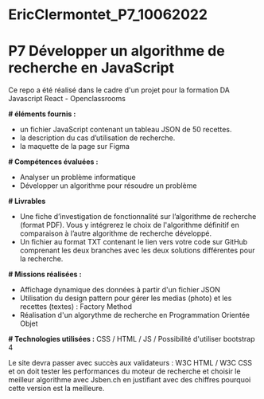 # EricClermontet_P7_10062022

<h1>P7 Développer un algorithme de recherche en JavaScript</h1>

Ce repo a été réalisé dans le cadre d'un projet pour la formation DA Javascript React - Openclassrooms

<b># éléments fournis :</b>
- un fichier JavaScript contenant un tableau JSON de 50 recettes. 
- la description du cas d’utilisation de recherche. 
- la maquette de la page sur Figma

<b># Compétences évaluées :</b>
- Analyser un problème informatique
- Développer un algorithme pour résoudre un problème

<b># Livrables</b>
- Une fiche d’investigation de fonctionnalité sur l’algorithme de recherche (format PDF). 
Vous y intégrerez le choix de l'algorithme définitif en comparaison à l’autre algorithme de recherche développé.
- Un fichier au format TXT contenant le lien vers votre code sur GitHub comprenant les deux branches avec les deux solutions différentes pour la recherche. 

<b># Missions réalisées :</b>
- Affichage dynamique des données à partir d'un fichier JSON
- Utilisation du design pattern pour gérer les medias (photo) et les recettes (textes)  : Factory Method
- Réalisation d'un algorythme de recherche en Programmation Orientée Objet

<b># Technologies utilisées :</b>
CSS / 
HTML / 
JS / 
Possibilité d'utiliser bootstrap 4

Le site devra passer avec succès aux validateurs : W3C HTML / W3C CSS  
et on doit tester les performances du moteur de recherche et choisir le meilleur algorithme avec Jsben.ch en justifiant avec des chiffres pourquoi cette version est la meilleure.
